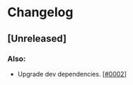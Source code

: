 # Changelog



## [Unreleased]


### Also:
- Upgrade dev dependencies.
[[#0002](https://github.com/fcojgodoy/inuit-columns/issues/2)]

